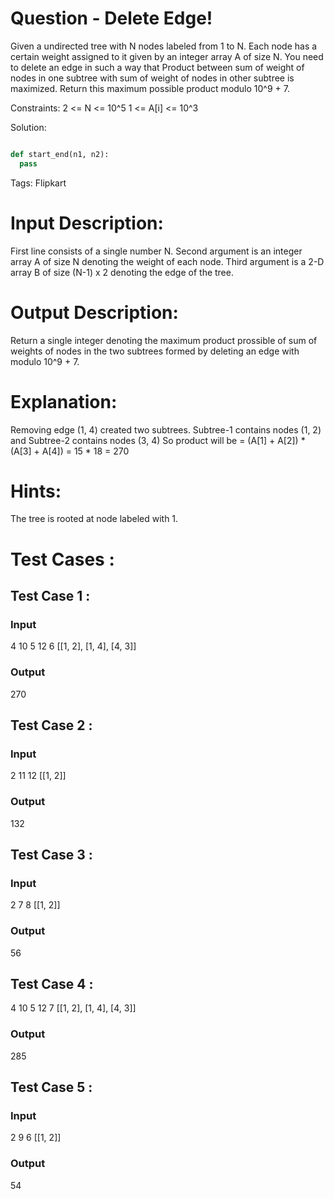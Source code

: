# Question - Delete Edge!
Given a undirected tree with N nodes labeled from 1 to N.
Each node has a certain weight assigned to it given by an integer array A of size N.
You need to delete an edge in such a way that Product between sum of weight of nodes in one subtree with sum of weight of nodes in other subtree is maximized.
Return this maximum possible product modulo 10^9 + 7.

Constraints:
2 <= N <= 10^5
1 <= A[i] <= 10^3

Solution:

```python

def start_end(n1, n2):
  pass

```

Tags:
Flipkart

# Input Description:
First line consists of a single number N.
Second argument is an integer array A of size N denoting the weight of each node.
Third argument is a 2-D array B of size (N-1) x 2 denoting the edge of the tree.

# Output Description:
Return a single integer denoting the maximum product prossible of sum of weights of nodes in the two subtrees formed by deleting an edge with modulo 10^9 + 7.

# Explanation:
Removing edge (1, 4) created two subtrees.
Subtree-1 contains nodes (1, 2) and Subtree-2 contains nodes (3, 4)
So product will be = (A[1] + A[2]) * (A[3] + A[4]) = 15 * 18 = 270

# Hints:
The tree is rooted at node labeled with 1.

# Test Cases :
## Test Case 1 :
### Input
4
10 5 12 6
[[1, 2], [1, 4], [4, 3]]
### Output
270


## Test Case 2 :
### Input
2
11 12
[[1, 2]]
### Output
132


## Test Case 3 :
### Input
2
7 8
[[1, 2]]
### Output
56

## Test Case 4 :
4
10 5 12 7
[[1, 2], [1, 4], [4, 3]]
### Output
285

## Test Case 5 :
### Input
2
9 6
[[1, 2]]
### Output
54
